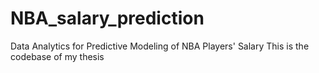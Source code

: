 # NBA_salary_prediction
Data Analytics for Predictive Modeling of NBA Players' Salary
This is the codebase of my thesis 

